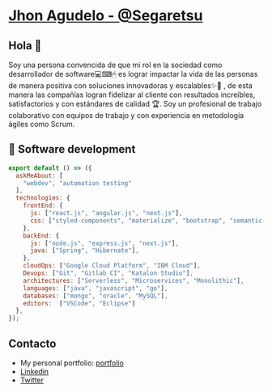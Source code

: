 # [Jhon Agudelo - @Segaretsu](https://www.jhonsebastianas.com/)

## Hola 👋
Soy una persona convencida de que mi rol en la sociedad como desarrollador de software💻⌨🖱 es lograr impactar la vida de las personas de manera positiva con soluciones innovadoras y escalables✨🎢 , de esta manera las compañías logran fidelizar al cliente con resultados increíbles, satisfactorios y con estándares de calidad 🏆. Soy un profesional de trabajo colaborativo con equipos de trabajo y con experiencia en metodología ágiles como Scrum. 

## 🔭 Software development

```javascript
export default () => ({
  askMeAbout: [
    "webdev", "automation testing"
  ],
  technologies: {
    frontEnd: {
      js: ["react.js", "angular.js", "next.js"],
      css: ["styled-components", "materialize", "bootstrap", "semantic-ui"]
    },
    backEnd: {
      js: ["node.js", "express.js", "next.js"],
      java: ["Spring", "Hibernate"],
    },
    cloudOps: ["Google Cloud Platform", "IBM Cloud"],
    Devops: ["Git", "Gitlab CI", "Katalon Studio"],
    architectures: ["Serverless", "Microservices", "Monolithic"],
    languages: ["java", "javascript", "go"],
    databases: ["mongo", "oracle", "MySQL"],
    editors:  ["VSCode", "Eclipse"]
  },
});
```

## Contacto
- My personal portfolio: [portfolio](https://www.jhonsebastianas.com/)
- [Linkedin](https://www.linkedin.com/in/jhonsas/)  
- [Twitter](https://twitter.com/JhonSebastianAS)
